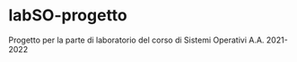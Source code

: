 # labSO-progetto
Progetto per la parte di laboratorio del corso di Sistemi Operativi A.A. 2021-2022
